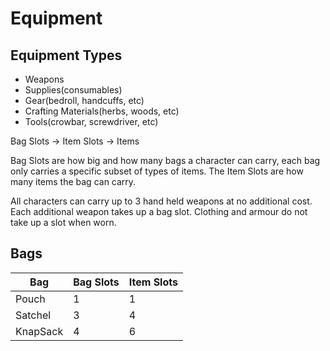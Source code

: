 # Equipment

## Equipment Types

- Weapons
- Supplies(consumables)
- Gear(bedroll, handcuffs, etc)
- Crafting Materials(herbs, woods, etc)
- Tools(crowbar, screwdriver, etc)

Bag Slots -> Item Slots -> Items

Bag Slots are how big and how many bags a character can carry, each bag only carries a specific subset of types of items. The Item Slots are how many items the bag can carry.

All characters can carry up to 3 hand held weapons at no additional cost. Each additional weapon takes up a bag slot. Clothing and armour do not take up a slot when worn.

## Bags

Bag | Bag Slots | Item Slots
---|---|---
Pouch | 1 | 1
Satchel | 3 | 4
KnapSack | 4 | 6

